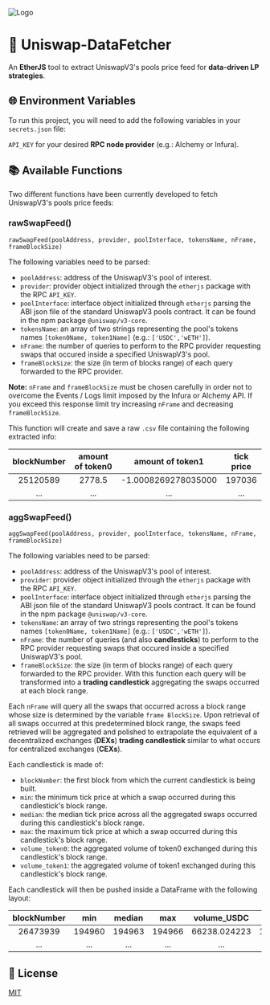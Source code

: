 ![Logo](https://thecryptogateway.it/wp-content/uploads/2560px-Uniswap_Logo_and_Wordmark.svg.png)

# 🦄 Uniswap-DataFetcher

An **EtherJS** tool to extract UniswapV3's pools price feed for **data-driven LP strategies**.

## 🌐 Environment Variables

To run this project, you will need to add the following variables in your `secrets.json` file:

`API_KEY` for your desired **RPC node provider** (e.g.: Alchemy or Infura).

## 📚 Available Functions

Two different functions have been currently developed to fetch UniswapV3's pools price feeds:

### rawSwapFeed()

`rawSwapFeed(poolAddress, provider, poolInterface, tokensName, nFrame, frameBlockSize)`

The following variables need to be parsed:
* `poolAddress`: address of the UniswapV3's pool of interest.
* `provider`: provider object initialized through the `etherjs` package with the RPC `API_KEY`.
* `poolInterface`: interface object initialized through `etherjs` parsing the ABI json file of the standard UniswapV3 pools contract. It can be found in the npm package `@uniswap/v3-core`.
* `tokensName`: an array of two strings representing the pool's tokens names `[token0Name, token1Name]` (e.g.: `['USDC','wETH']`).
* `nFrame`: the number of queries to perform to the RPC provider requesting swaps that occured inside a specified UniswapV3's pool.
* `frameBlockSize`: the size (in term of blocks range) of each query forwarded to the RPC provider.

**Note:** `nFrame` and `frameBlockSize` must be chosen carefully in order not to overcome the Events / Logs limit imposed by the Infura or Alchemy API. If you exceed this response limit try increasing `nFrame` and decreasing `frameBlockSize`.

This function will create and save a raw `.csv` file containing the following extracted info:

blockNumber | amount of token0 | amount of token1 | tick price
| :---: | :---: | :---: | :---:
25120589  | 2778.5 | -1.0008269278035000 | 197036
...  | ...| ... | ...

### aggSwapFeed()

`aggSwapFeed(poolAddress, provider, poolInterface, tokensName, nFrame, frameBlockSize)`

The following variables need to be parsed:
* `poolAddress`: address of the UniswapV3's pool of interest.
* `provider`: provider object initialized through the `etherjs` package with the RPC `API_KEY`.
* `poolInterface`: interface object initialized through `etherjs` parsing the ABI json file of the standard UniswapV3 pools contract. It can be found in the npm package `@uniswap/v3-core`.
* `tokensName`: an array of two strings representing the pool's tokens names `[token0Name, token1Name]` (e.g.: `['USDC','wETH']`).
* `nFrame`: the number of queries (and also **candlesticks**) to perform to the RPC provider requesting swaps that occured inside a specified UniswapV3's pool.
* `frameBlockSize`: the size (in term of blocks range) of each query forwarded to the RPC provider. With this function each query will be transformed into a **trading candlestick** aggregating the swaps occurred at each block range.

Each `nFrame` will query all the swaps that occurred across a block range whose size is determined by the variable `frame BlockSize`. 
Upon retrieval of all swaps occurred at this predetermined block range, the swaps feed retrieved will be aggregated and polished to extrapolate the equivalent of 
a decentralized exchanges (**DEXs**) **trading candlestick** similar to what occurs for centralized exchanges (**CEXs**).

Each candlestick is made of: 
* `blockNumber`: the first block from which the current candlestick is being built.
* `min`: the minimum tick price at which a swap occurred during this candlestick's block range.
* `median`: the median tick price across all the aggregated swaps occurred during this candlestick's block range.
* `max`: the maximum tick price at which a swap occurred during this candlestick's block range.
* `volume_token0`: the aggregated volume of token0 exchanged during this candlestick's block range.
* `volume_token1`: the aggregated volume of token1 exchanged during this candlestick's block range.

Each candlestick will then be pushed inside a DataFrame with the following layout:

blockNumber | min | median | max | volume_USDC | volume_wETH
| :---: | :---: | :---: | :---: | :---: | :---: 
26473939 |	194960 | 194963	| 194966 | 66238.024223	| 19.400415499532200
...  | ...| ... | ... | ... | ...

## 📜 License

[MIT](https://choosealicense.com/licenses/mit/)

